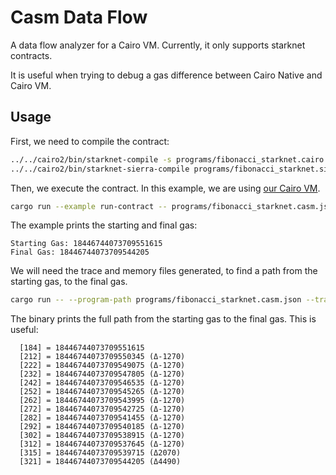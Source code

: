 # Casm Data Flow

A data flow analyzer for a Cairo VM. Currently, it only supports starknet contracts.

It is useful when trying to debug a gas difference between Cairo Native and Cairo VM.

## Usage

First, we need to compile the contract:

```bash
../../cairo2/bin/starknet-compile -s programs/fibonacci_starknet.cairo > programs/fibonacci_starknet.sierra.json
../../cairo2/bin/starknet-sierra-compile programs/fibonacci_starknet.sierra.json programs/fibonacci_starknet.casm.json
```

Then, we execute the contract. In this example, we are using [our Cairo VM](https://github.com/lambdaclass/cairo-vm).

```bash
cargo run --example run-contract -- programs/fibonacci_starknet.casm.json programs/fibonacci_starknet.memory programs/fibonacci_starknet.trace
```

The example prints the starting and final gas:

```
Starting Gas: 18446744073709551615
Final Gas: 18446744073709544205
```

We will need the trace and memory files generated, to find a path from the starting gas, to the final gas.

```bash
cargo run -- --program-path programs/fibonacci_starknet.casm.json --trace-path programs/fibonacci_starknet.trace --memory-path programs/fibonacci_starknet.memory -s 18446744073709551615 -t 18446744073709544205
```

The binary prints the full path from the starting gas to the final gas. This is useful:

```
  [184] = 18446744073709551615
  [212] = 18446744073709550345 (Δ-1270)
  [222] = 18446744073709549075 (Δ-1270)
  [232] = 18446744073709547805 (Δ-1270)
  [242] = 18446744073709546535 (Δ-1270)
  [252] = 18446744073709545265 (Δ-1270)
  [262] = 18446744073709543995 (Δ-1270)
  [272] = 18446744073709542725 (Δ-1270)
  [282] = 18446744073709541455 (Δ-1270)
  [292] = 18446744073709540185 (Δ-1270)
  [302] = 18446744073709538915 (Δ-1270)
  [312] = 18446744073709537645 (Δ-1270)
  [315] = 18446744073709539715 (Δ2070)
  [321] = 18446744073709544205 (Δ4490)
```
